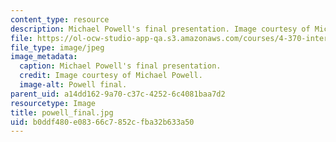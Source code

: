 ```yaml
---
content_type: resource
description: Michael Powell's final presentation. Image courtesy of Michael Powell.
file: https://ol-ocw-studio-app-qa.s3.amazonaws.com/courses/4-370-interrogative-design-workshop-fall-2005/b0ddf480e08366c7852cfba32b633a50_powell_final.jpg
file_type: image/jpeg
image_metadata:
  caption: Michael Powell's final presentation.
  credit: Image courtesy of Michael Powell.
  image-alt: Powell final.
parent_uid: a14dd162-9a70-c37c-4252-6c4081baa7d2
resourcetype: Image
title: powell_final.jpg
uid: b0ddf480-e083-66c7-852c-fba32b633a50
---
```

